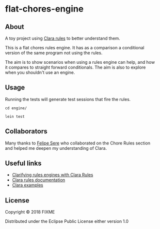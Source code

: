 # flat-chores-engine

## About

A toy project using [Clara rules](http://www.clara-rules.org/) to better understand them. 

This is a flat chores rules engine. It has as a comparison a conditional version of the same program not using the rules.

The aim is to show scenarios when using a rules engine can help, and how it compares to straight forward conditionals.
The aim is also to explore when you shouldn't use an engine. 

## Usage

Running the tests will generate test sessions that fire the rules.
```
cd engine/

lein test
```

## Collaborators

Many thanks to [Felipe Sere](https://github.com/felipesere) who collaborated on the Chore Rules section and helped me deepen my understanding of Clara. 



## Useful links 

* [Clarifying rules engines with Clara Rules](http://www.metasimple.org/2017/02/28/clarifying-rules-engines.html)
* [Clara rules documentation](http://www.clara-rules.org/apidocs/0.9.0/clojure/clara.rules.html)
* [Clara examples](https://github.com/cerner/clara-examples)

## License

Copyright © 2018 FIXME

Distributed under the Eclipse Public License either version 1.0 


